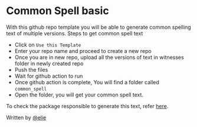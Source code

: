 # Common Spell basic

With this github repo template you will be able to generate common spelling text of multiple versions.
Steps to get common spell text

- Click on `Use this Template`
- Enter your repo name and proceed to create a new repo
- Once you are in new repo, upload all the versions of text in witnesses folder in newly created repo
- Push the files
- Wait for github action to run
- Once github action is complete, You will find a folder called `common_spell`
- Open the folder, you will get your common spell text.

To check the package responsible to generate this text, refer [here](https://github.com/OpenPecha/CommonSpell).

Written by [@elie](https://github.com/eroux)
